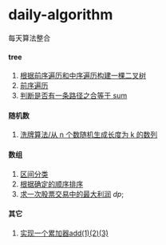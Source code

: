 # daily-algorithm

每天算法整合

#### tree

1. [根据前序遍历和中序遍历构建一棵二叉树](tree/buildTree.ts)
2. [前序遍历](tree/preTraversing.ts)
3. [判断是否有一条路径之合等于 sum](tree/hasSumPath.ts)

#### 随机数

1. [洗牌算法/从 n 个数随机生成长度为 k 的数列](algorithm/shuffle.ts)

#### 数组

1. [区间分类](array/classification.ts)
2. [根据确定的顺序排序](array/customSort.ts)
3. [求一次股票交易中的最大利润](array/bestTimeToBuyStock.ts) *dp*;



#### 其它
1. [实现一个累加器add(1)(2)(3)](functional/curry.ts)